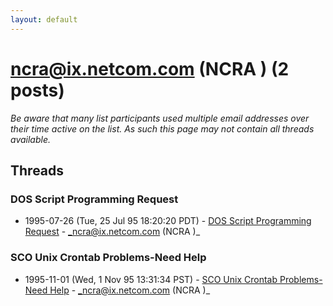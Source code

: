 ```yaml
---
layout: default
---
```


# ncra@ix.netcom.com (NCRA ) (2 posts)

_Be aware that many list participants used multiple email addresses over their time active on the list. As such this page may not contain all threads available._

## Threads

### DOS Script Programming Request
+ 1995-07-26 (Tue, 25 Jul 95 18:20:20 PDT) - [DOS Script Programming Request](/archive/1995/07/917755cb1e89b44f4f09b56cfc425305ca79d62b703f43fe557754ee811a5938) - _ncra@ix.netcom.com (NCRA )_

### SCO Unix Crontab Problems-Need Help
+ 1995-11-01 (Wed, 1 Nov 95 13:31:34 PST) - [SCO Unix Crontab Problems-Need Help](/archive/1995/11/bf30f375a6c63de41cdd77969da6e4a5ce232875333219c97682aa128556db52) - _ncra@ix.netcom.com (NCRA )_

